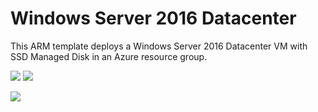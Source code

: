 # Windows Server 2016 Datacenter

This ARM template deploys a Windows Server 2016 Datacenter VM with SSD Managed Disk in an Azure resource group.

[<img src="http://azuredeploy.net/deploybutton.png"/>](https://portal.azure.com/#create/Microsoft.Template/uri/https%3A%2F%2Fraw.githubusercontent.com%2FPolarcusIT%2FAzureTemplates%2Fmaster%2FWindows-Server-2016-Datacenter%2Fparameters.json)
[<img src="https://camo.githubusercontent.com/536ab4f9bc823c2e0ce72fb610aafda57d8c6c12/687474703a2f2f61726d76697a2e696f2f76697375616c697a65627574746f6e2e706e67" data-canonical-src="http://armviz.io/visualizebutton.png" style="max-width:100%;">](http://armviz.io/#/?load=https%3A%2F%2Fraw.githubusercontent.com%2FPolarcusIT%2FAzureTemplates%2Fmaster%2FWindows-Server-2016-Datacenter%2FazureDeploy.json)

[<img src="https://polarcus.com/assets/images/polarcus.png"/>](https://polarcus.com)
